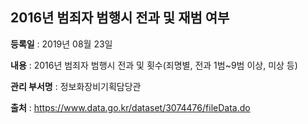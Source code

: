## 2016년 범죄자 범행시 전과 및 재범 여부

 **등록일** : 2019년 08월 23일
 
 **내용** : 2016년 범죄자 범행시 전과 및 횟수(죄명별, 전과 1범~9범 이상, 미상 등)
 
 **관리 부서명** : 정보화장비기획담당관
 
**출처** : https://www.data.go.kr/dataset/3074476/fileData.do
